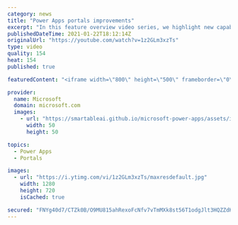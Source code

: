 ```yaml
---
category: news
title: "Power Apps portals improvements"
excerpt: "In this feature overview video series, we highlight new capabilities included in the latest update to Microsoft Power Apps.  Power Apps portals improvements bring new capabilities for makers and developers by providing a new identity management configuration experience with enhanced functionality to"
publishedDateTime: 2021-01-22T18:12:14Z
originalUrl: "https://youtube.com/watch?v=1z2GLm3xzTs"
type: video
quality: 154
heat: 154
published: true

featuredContent: "<iframe width=\"800\" height=\"500\" frameborder=\"0\" src=\"https://www.youtube.com/embed/1z2GLm3xzTs\" allow=\"accelerometer; autoplay; encrypted-media; gyroscope; picture-in-picture\" allowfullscreen></iframe>"

provider:
  name: Microsoft
  domain: microsoft.com
  images:
    - url: "https://smartableai.github.io/microsoft-power-apps/assets/images/organizations/microsoft.com-50x50.jpg"
      width: 50
      height: 50

topics:
  - Power Apps
  - Portals

images:
  - url: "https://i.ytimg.com/vi/1z2GLm3xzTs/maxresdefault.jpg"
    width: 1280
    height: 720
    isCached: true

secured: "FNYg40d7/CTZk0B/O9MU815ahRexoFcNfv7vTmMXk8st56T1odgJlt3HQZZdK3d54hI1R66cKtb/c83tR5Bdzxh1VKOnRVaKF9kc5r+2AFcGzUISAk1gSjt/ed2za8xV/AdVyjYB8JQ7ItJFZ6mbcWVD5cB6yYlWIOMfDmtsCU07lxX/qNRKF52MD63eyQ5qHkWmjiBJZ/6FW9rLnsCPmjeHEhWDVO2V1qZC+mtwgEs5WpTzhxvHWpjIX3d9g36OqcrVvGX1Alvk6Bl4U2wNp0s+uXfjfbrdPbVf9QxGq6Jmni6ugU1gEkWadnRXs7mqP3kDWP1kVEx6ftX9wai26sQ3nlNhjX46/iADvXqjgEvcs2oaLjpalmBY23ehPMxhzzE5R5fGh1ilx13jbpiSYX1ygsbDNn3LZri2fJWipvpE2aqw9n1m7k/RYQwpmN8o;qStbXFt+UG1WVjgeKUDSsg=="
---
```


